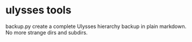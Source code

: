 # ulysses tools

backup.py create a complete Ulysses hierarchy backup in plain markdown. No more strange dirs and subdirs.